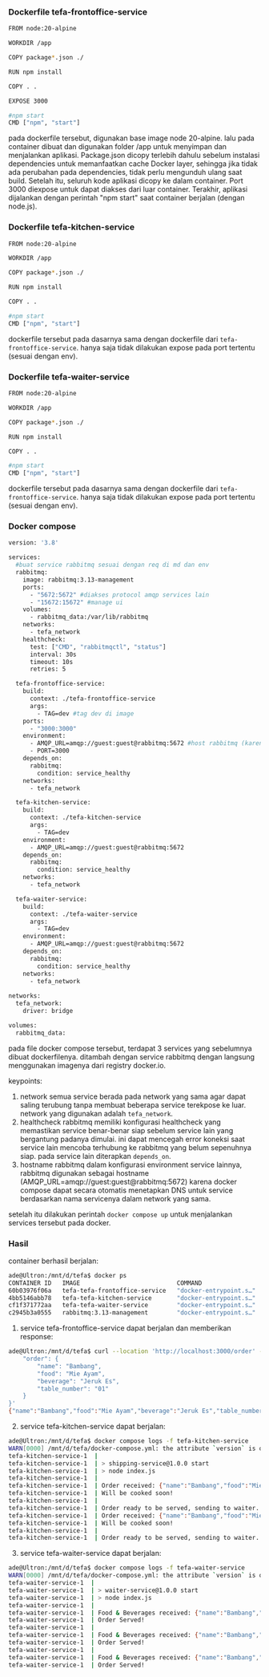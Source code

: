 ### Dockerfile tefa-frontoffice-service
```sh
FROM node:20-alpine

WORKDIR /app

COPY package*.json ./

RUN npm install

COPY . .

EXPOSE 3000

#npm start
CMD ["npm", "start"]
```
pada dockerfile tersebut, digunakan base image node 20-alpine. lalu pada container dibuat dan digunakan folder /app untuk menyimpan dan menjalankan aplikasi. Package.json dicopy terlebih dahulu sebelum instalasi dependencies untuk memanfaatkan cache Docker layer, sehingga jika tidak ada perubahan pada dependencies, tidak perlu mengunduh ulang saat build. Setelah itu, seluruh kode aplikasi dicopy ke dalam container. Port 3000 diexpose untuk dapat diakses dari luar container. Terakhir, aplikasi dijalankan dengan perintah "npm start" saat container berjalan (dengan node.js).
### Dockerfile tefa-kitchen-service
```sh
FROM node:20-alpine

WORKDIR /app

COPY package*.json ./

RUN npm install

COPY . .

#npm start
CMD ["npm", "start"]
```
dockerfile tersebut pada dasarnya sama dengan dockerfile dari `tefa-frontoffice-service`. hanya saja tidak dilakukan expose pada port tertentu (sesuai dengan env).
### Dockerfile tefa-waiter-service
```sh
FROM node:20-alpine

WORKDIR /app

COPY package*.json ./

RUN npm install

COPY . .

#npm start
CMD ["npm", "start"]
```
dockerfile tersebut pada dasarnya sama dengan dockerfile dari `tefa-frontoffice-service`. hanya saja tidak dilakukan expose pada port tertentu (sesuai dengan env).

### Docker compose
```sh
version: '3.8'

services:
  #buat service rabbitmq sesuai dengan req di md dan env
  rabbitmq:
    image: rabbitmq:3.13-management
    ports:
      - "5672:5672" #diakses protocol amqp services lain
      - "15672:15672" #manage ui
    volumes:
      - rabbitmq_data:/var/lib/rabbitmq
    networks:
      - tefa_network
    healthcheck:
      test: ["CMD", "rabbitmqctl", "status"]
      interval: 30s
      timeout: 10s
      retries: 5

  tefa-frontoffice-service:
    build:
      context: ./tefa-frontoffice-service
      args:
        - TAG=dev #tag dev di image
    ports:
      - "3000:3000"
    environment:
      - AMQP_URL=amqp://guest:guest@rabbitmq:5672 #host rabbitmq (karena di network yang sama)
      - PORT=3000
    depends_on:
      rabbitmq:
        condition: service_healthy
    networks:
      - tefa_network

  tefa-kitchen-service:
    build:
      context: ./tefa-kitchen-service
      args:
        - TAG=dev
    environment:
      - AMQP_URL=amqp://guest:guest@rabbitmq:5672
    depends_on:
      rabbitmq:
        condition: service_healthy
    networks:
      - tefa_network

  tefa-waiter-service:
    build:
      context: ./tefa-waiter-service
      args:
        - TAG=dev
    environment:
      - AMQP_URL=amqp://guest:guest@rabbitmq:5672
    depends_on:
      rabbitmq:
        condition: service_healthy
    networks:
      - tefa_network
  
networks:
  tefa_network:
    driver: bridge

volumes:
  rabbitmq_data:
```
pada file docker compose tersebut, terdapat 3 services yang sebelumnya dibuat dockerfilenya. ditambah dengan service rabbitmq dengan langsung menggunakan imagenya dari registry docker.io.

keypoints:
1. network
    semua service berada pada network yang sama agar dapat saling terubung tanpa membuat beberapa service terekpose ke luar. network yang digunakan adalah `tefa_network`.
2. healthcheck
    rabbitmq memiliki konfigurasi healthcheck yang memastikan service benar-benar siap sebelum service lain yang bergantung padanya dimulai. ini dapat mencegah error koneksi saat service lain mencoba terhubung ke rabbitmq yang belum sepenuhnya siap. pada service lain diterapkan `depends_on`.
3. hostname rabbitmq
    dalam konfigurasi environment service lainnya, rabbitmq digunakan sebagai hostname (AMQP_URL=amqp://guest:guest@rabbitmq:5672) karena docker compose dapat secara otomatis menetapkan DNS untuk service berdasarkan nama servicenya dalam network yang sama.

setelah itu dilakukan perintah `docker compose up` untuk menjalankan services tersebut pada docker.

### Hasil
container berhasil berjalan:
```sh
ade@Ultron:/mnt/d/tefa$ docker ps
CONTAINER ID   IMAGE                           COMMAND                  CREATED             STATUS                       PORTS                                                                                                         NAMES
60b03976f06a   tefa-tefa-frontoffice-service   "docker-entrypoint.s…"   About an hour ago   Up About an hour             0.0.0.0:3000->3000/tcp                                                                                        tefa-tefa-frontoffice-service-1
4bb5146abb78   tefa-tefa-kitchen-service       "docker-entrypoint.s…"   About an hour ago   Up About an hour             3000/tcp                                                                                                      tefa-tefa-kitchen-service-1
cf1f371772aa   tefa-tefa-waiter-service        "docker-entrypoint.s…"   About an hour ago   Up About an hour             3000/tcp                                                                                                      tefa-tefa-waiter-service-1
c2945b3a0555   rabbitmq:3.13-management        "docker-entrypoint.s…"   About an hour ago   Up About an hour (healthy)   4369/tcp, 5671/tcp, 0.0.0.0:5672->5672/tcp, 15671/tcp, 15691-15692/tcp, 25672/tcp, 0.0.0.0:15672->15672/tcp   tefa-rabbitmq-1
```

1. service tefa-frontoffice-service dapat berjalan dan memberikan response:
```sh
ade@Ultron:/mnt/d/tefa$ curl --location 'http://localhost:3000/order' --header 'Content-Type: application/json' --data '{
    "order": {
        "name": "Bambang",
        "food": "Mie Ayam",
        "beverage": "Jeruk Es",
        "table_number": "01"
    }
}'
{"name":"Bambang","food":"Mie Ayam","beverage":"Jeruk Es","table_number":"01"}ade@Ultron:/mnt/d/tefa$
```
2. service tefa-kitchen-service dapat berjalan:
```sh
ade@Ultron:/mnt/d/tefa$ docker compose logs -f tefa-kitchen-service
WARN[0000] /mnt/d/tefa/docker-compose.yml: the attribute `version` is obsolete, it will be ignored, please remove it to avoid potential confusion 
tefa-kitchen-service-1  | 
tefa-kitchen-service-1  | > shipping-service@1.0.0 start
tefa-kitchen-service-1  | > node index.js
tefa-kitchen-service-1  | 
tefa-kitchen-service-1  | Order received: {"name":"Bambang","food":"Mie Ayam","beverage":"Jeruk Es","table_number":"01"}
tefa-kitchen-service-1  | Will be cooked soon!
tefa-kitchen-service-1  | 
tefa-kitchen-service-1  | Order ready to be served, sending to waiter.
tefa-kitchen-service-1  | Order received: {"name":"Bambang","food":"Mie Ayam","beverage":"Jeruk Es","table_number":"01"}
tefa-kitchen-service-1  | Will be cooked soon!
tefa-kitchen-service-1  | 
tefa-kitchen-service-1  | Order ready to be served, sending to waiter.
```
3. service tefa-waiter-service dapat berjalan:
```sh
ade@Ultron:/mnt/d/tefa$ docker compose logs -f tefa-waiter-service
WARN[0000] /mnt/d/tefa/docker-compose.yml: the attribute `version` is obsolete, it will be ignored, please remove it to avoid potential confusion 
tefa-waiter-service-1  | 
tefa-waiter-service-1  | > waiter-service@1.0.0 start
tefa-waiter-service-1  | > node index.js
tefa-waiter-service-1  | 
tefa-waiter-service-1  | Food & Beverages received: {"name":"Bambang","food":"Mie Ayam","beverage":"Jeruk Es","table_number":"01"}
tefa-waiter-service-1  | Order Served!
tefa-waiter-service-1  | 
tefa-waiter-service-1  | Food & Beverages received: {"name":"Bambang","food":"Mie Ayam","beverage":"Jeruk Es","table_number":"01"}
tefa-waiter-service-1  | Order Served!
tefa-waiter-service-1  | 
tefa-waiter-service-1  | Food & Beverages received: {"name":"Bambang","food":"Mie Ayam","beverage":"Jeruk Es","table_number":"01"}
tefa-waiter-service-1  | Order Served!
```